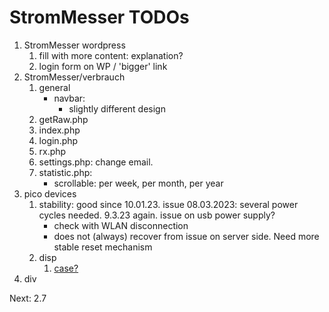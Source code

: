 # StromMesser TODOs

1. StromMesser wordpress
   1. fill with more content: explanation?
   1. login form on WP / 'bigger' link
2. StromMesser/verbrauch
   1. general
      * navbar: 
         * slightly different design
   2. getRaw.php
   3. index.php
   4. login.php
   5. rx.php
   6. settings.php: change email.
   7. statistic.php: 
      * scrollable: per week, per month, per year
3. pico devices
   1. stability: good since 10.01.23. issue 08.03.2023: several power cycles needed. 9.3.23 again. issue on usb power supply?
      * check with WLAN disconnection
      * does not (always) recover from issue on server side. Need more stable reset mechanism
   1. disp
      1. [case?][lnkCase]
4. div


Next:  2.7


[lnkCase]: https://www.thingiverse.com/thing:4767008

